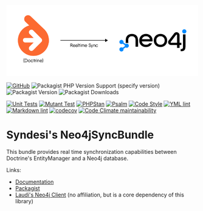 ![Overview; Doctrine is synchronized in real time to Neo4j.](./docs/assets/Header.png)

[![GitHub](https://img.shields.io/github/license/Syndesi/neo4j-sync-bundle)](https://github.com/Syndesi/neo4j-sync-bundle/blob/main/LICENSE)
![Packagist PHP Version Support (specify version)](https://img.shields.io/packagist/php-v/syndesi/neo4j-sync-bundle/dev-refactor)
![Packagist Version](https://img.shields.io/packagist/v/syndesi/neo4j-sync-bundle)
![Packagist Downloads](https://img.shields.io/packagist/dm/syndesi/neo4j-sync-bundle)

[![Unit Tests](https://github.com/Syndesi/neo4j-sync-bundle/actions/workflows/ci-unit-test.yml/badge.svg)](https://github.com/Syndesi/neo4j-sync-bundle/actions/workflows/ci-unit-test.yml)
[![Mutant Test](https://github.com/Syndesi/neo4j-sync-bundle/actions/workflows/ci-mutant-test.yml/badge.svg)](https://github.com/Syndesi/neo4j-sync-bundle/actions/workflows/ci-mutant-test.yml)
[![PHPStan](https://github.com/Syndesi/neo4j-sync-bundle/actions/workflows/ci-phpstan.yml/badge.svg)](https://github.com/Syndesi/neo4j-sync-bundle/actions/workflows/ci-phpstan.yml)
[![Psalm](https://github.com/Syndesi/neo4j-sync-bundle/actions/workflows/ci-psalm.yml/badge.svg)](https://github.com/Syndesi/neo4j-sync-bundle/actions/workflows/ci-psalm.yml)
[![Code Style](https://github.com/Syndesi/neo4j-sync-bundle/actions/workflows/ci-code-style.yml/badge.svg)](https://github.com/Syndesi/neo4j-sync-bundle/actions/workflows/ci-code-style.yml)
[![YML lint](https://github.com/Syndesi/neo4j-sync-bundle/actions/workflows/ci-yml-lint.yml/badge.svg)](https://github.com/Syndesi/neo4j-sync-bundle/actions/workflows/ci-yml-lint.yml)
[![Markdown lint](https://github.com/Syndesi/neo4j-sync-bundle/actions/workflows/ci-markdown-lint.yml/badge.svg)](https://github.com/Syndesi/neo4j-sync-bundle/actions/workflows/ci-markdown-lint.yml)
[![codecov](https://codecov.io/gh/Syndesi/neo4j-sync-bundle/branch/refactor/graph/badge.svg?token=O6PDLWHO6J)](https://codecov.io/gh/Syndesi/neo4j-sync-bundle)
[![Code Climate maintainability](https://img.shields.io/codeclimate/maintainability/Syndesi/neo4j-sync-bundle)](https://codeclimate.com/github/Syndesi/neo4j-sync-bundle/maintainability)

# Syndesi's Neo4jSyncBundle

This bundle provides real time synchronization capabilities between Doctrine's EntityManager and a Neo4j database.

Links:

- [Documentation](https://syndesi.github.io/neo4j-sync-bundle)
- [Packagist](https://packagist.org/packages/syndesi/neo4j-sync-bundle)
- [Laudi's Neo4j Client](https://github.com/neo4j-php/neo4j-php-client) (no affiliation, but is a core dependency of
  this library)
